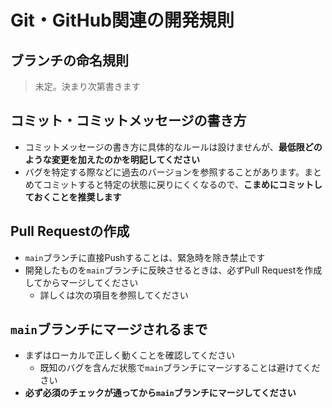 # Git・GitHub関連の開発規則

## ブランチの命名規則

> 未定。決まり次第書きます

## コミット・コミットメッセージの書き方

- コミットメッセージの書き方に具体的なルールは設けませんが、**最低限どのような変更を加えたのかを明記してください**
- バグを特定する際などに過去のバージョンを参照することがあります。まとめてコミットすると特定の状態に戻りにくくなるので、**こまめにコミットしておくことを推奨します**

## Pull Requestの作成

- `main`ブランチに直接Pushすることは、緊急時を除き禁止です
- 開発したものを`main`ブランチに反映させるときは、必ずPull Requestを作成してからマージしてください
  - 詳しくは次の項目を参照してください

## `main`ブランチにマージされるまで

- まずはローカルで正しく動くことを確認してください
  - 既知のバグを含んだ状態で`main`ブランチにマージすることは避けてください
- **必ず必須のチェックが通ってから`main`ブランチにマージしてください**
